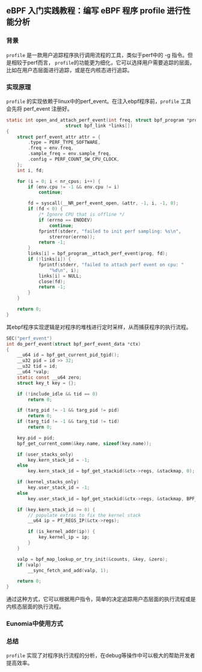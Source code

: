 ## eBPF 入门实践教程：编写 eBPF 程序 profile 进行性能分析

### 背景

`profile` 是一款用户追踪程序执行调用流程的工具，类似于perf中的 -g 指令。但是相较于perf而言，
`profile`的功能更为细化，它可以选择用户需要追踪的层面，比如在用户态层面进行追踪，或是在内核态进行追踪。

### 实现原理

`profile` 的实现依赖于linux中的perf_event。在注入ebpf程序前，`profile` 工具会先将 perf_event 
注册好。
```c
static int open_and_attach_perf_event(int freq, struct bpf_program *prog,
				      struct bpf_link *links[])
{
	struct perf_event_attr attr = {
		.type = PERF_TYPE_SOFTWARE,
		.freq = env.freq,
		.sample_freq = env.sample_freq,
		.config = PERF_COUNT_SW_CPU_CLOCK,
	};
	int i, fd;

	for (i = 0; i < nr_cpus; i++) {
		if (env.cpu != -1 && env.cpu != i)
			continue;

		fd = syscall(__NR_perf_event_open, &attr, -1, i, -1, 0);
		if (fd < 0) {
			/* Ignore CPU that is offline */
			if (errno == ENODEV)
				continue;
			fprintf(stderr, "failed to init perf sampling: %s\n",
				strerror(errno));
			return -1;
		}
		links[i] = bpf_program__attach_perf_event(prog, fd);
		if (!links[i]) {
			fprintf(stderr, "failed to attach perf event on cpu: "
				"%d\n", i);
			links[i] = NULL;
			close(fd);
			return -1;
		}
	}

	return 0;
}
```
其ebpf程序实现逻辑是对程序的堆栈进行定时采样，从而捕获程序的执行流程。
```c
SEC("perf_event")
int do_perf_event(struct bpf_perf_event_data *ctx)
{
	__u64 id = bpf_get_current_pid_tgid();
	__u32 pid = id >> 32;
	__u32 tid = id;
	__u64 *valp;
	static const __u64 zero;
	struct key_t key = {};

	if (!include_idle && tid == 0)
		return 0;

	if (targ_pid != -1 && targ_pid != pid)
		return 0;
	if (targ_tid != -1 && targ_tid != tid)
		return 0;

	key.pid = pid;
	bpf_get_current_comm(&key.name, sizeof(key.name));

	if (user_stacks_only)
		key.kern_stack_id = -1;
	else
		key.kern_stack_id = bpf_get_stackid(&ctx->regs, &stackmap, 0);

	if (kernel_stacks_only)
		key.user_stack_id = -1;
	else
		key.user_stack_id = bpf_get_stackid(&ctx->regs, &stackmap, BPF_F_USER_STACK);

	if (key.kern_stack_id >= 0) {
		// populate extras to fix the kernel stack
		__u64 ip = PT_REGS_IP(&ctx->regs);

		if (is_kernel_addr(ip)) {
		    key.kernel_ip = ip;
		}
	}

	valp = bpf_map_lookup_or_try_init(&counts, &key, &zero);
	if (valp)
		__sync_fetch_and_add(valp, 1);

	return 0;
}
```
通过这种方式，它可以根据用户指令，简单的决定追踪用户态层面的执行流程或是内核态层面的执行流程。
### Eunomia中使用方式


### 总结
`profile` 实现了对程序执行流程的分析，在debug等操作中可以极大的帮助开发者提高效率。